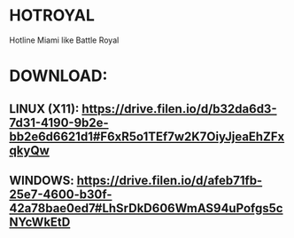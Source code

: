 # HOTROYAL
Hotline Miami like Battle Royal

# DOWNLOAD:
## LINUX (X11): https://drive.filen.io/d/b32da6d3-7d31-4190-9b2e-bb2e6d6621d1#F6xR5o1TEf7w2K7OiyJjeaEhZFxqkyQw
## WINDOWS: https://drive.filen.io/d/afeb71fb-25e7-4600-b30f-42a78bae0ed7#LhSrDkD606WmAS94uPofgs5cNYcWkEtD
